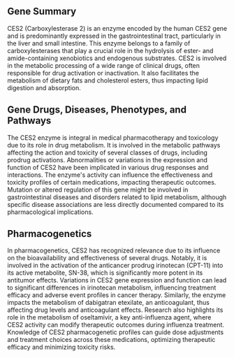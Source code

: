 ## Gene Summary
CES2 (Carboxylesterase 2) is an enzyme encoded by the human CES2 gene and is predominantly expressed in the gastrointestinal tract, particularly in the liver and small intestine. This enzyme belongs to a family of carboxylesterases that play a crucial role in the hydrolysis of ester- and amide-containing xenobiotics and endogenous substrates. CES2 is involved in the metabolic processing of a wide range of clinical drugs, often responsible for drug activation or inactivation. It also facilitates the metabolism of dietary fats and cholesterol esters, thus impacting lipid digestion and absorption.

## Gene Drugs, Diseases, Phenotypes, and Pathways
The CES2 enzyme is integral in medical pharmacotherapy and toxicology due to its role in drug metabolism. It is involved in the metabolic pathways affecting the action and toxicity of several classes of drugs, including prodrug activations. Abnormalities or variations in the expression and function of CES2 have been implicated in various drug responses and interactions. The enzyme's activity can influence the effectiveness and toxicity profiles of certain medications, impacting therapeutic outcomes. Mutation or altered regulation of this gene might be involved in gastrointestinal diseases and disorders related to lipid metabolism, although specific disease associations are less directly documented compared to its pharmacological implications.

## Pharmacogenetics
In pharmacogenetics, CES2 has recognized relevance due to its influence on the bioavailability and effectiveness of several drugs. Notably, it is involved in the activation of the anticancer prodrug irinotecan (CPT-11) into its active metabolite, SN-38, which is significantly more potent in its antitumor effects. Variations in CES2 gene expression and function can lead to significant differences in irinotecan metabolism, influencing treatment efficacy and adverse event profiles in cancer therapy. Similarly, the enzyme impacts the metabolism of dabigatran etexilate, an anticoagulant, thus affecting drug levels and anticoagulant effects. Research also highlights its role in the metabolism of oseltamivir, a key anti-influenza agent, where CES2 activity can modify therapeutic outcomes during influenza treatment. Knowledge of CES2 pharmacogenetic profiles can guide dose adjustments and treatment choices across these medications, optimizing therapeutic efficacy and minimizing toxicity risks.